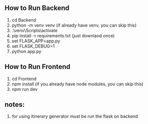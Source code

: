 ## How to Run Backend
1. cd Backend
2. python -m venv venv (if already have venv, you can skip this)
3. .\venv\Scripts\activate
4. pip install -r requirements.txt (just downlaod once)
5. set FLASK_APP=app.py
6. set FLASK_DEBUG=1
7. python app.py

## How to Run Frontend
1. cd Frontend 
2. npm install (if you already have node modules, you can skip this)
3. npm run dev

## notes:
1. for using itinerary generator must be run the flask on backend
